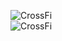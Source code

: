 ![CrossFi](https://github.com/blacknodes/Node-Services/assets/85839823/96f08751-8572-4807-8016-cb1d499c0a1d)  
![CrossFi](https://github.com/blacknodes/Node-Services/assets/85839823/e5617b6b-78ff-4a96-9fa0-05376e60e401)
